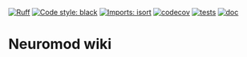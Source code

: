 [![Ruff](https://img.shields.io/endpoint?url=https://raw.githubusercontent.com/astral-sh/ruff/main/assets/badge/v2.json)](https://github.com/astral-sh/ruff)
[![Code style: black](https://img.shields.io/badge/code%20style-black-000000.svg)](https://github.com/psf/black)
[![Imports: isort](https://img.shields.io/badge/%20imports-isort-%231674b1?style=flat&labelColor=ef8336)](https://pycqa.github.io/isort/)
[![codecov](https://codecov.io/gh/fcbg-hnp-meeg/nmod-wiki/graph/badge.svg?token=5FRpE1NrCQ)](https://codecov.io/gh/fcbg-hnp-meeg/nmod-wiki)
[![tests](https://github.com/fcbg-hnp-meeg/nmod-wiki/actions/workflows/pytest.yaml/badge.svg?branch=main)](https://github.com/fcbg-hnp-meeg/nmod-wiki/actions/workflows/pytest.yaml)
[![doc](https://github.com/fcbg-hnp-meeg/nmod-wiki/actions/workflows/doc.yaml/badge.svg?branch=main)](https://github.com/fcbg-hnp-meeg/nmod-wiki/actions/workflows/doc.yaml)

# Neuromod wiki
